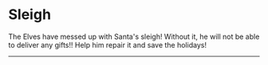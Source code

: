 # Sleigh

The Elves have messed up with Santa's sleigh! Without it, he will not be able to deliver any gifts!! Help him repair it and save the holidays!

* * * * * * 

